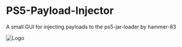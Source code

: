 # PS5-Payload-Injector
A small GUI for injecting payloads to the ps5-jar-loader by hammer-83


![Logo](https://i.imgur.com/1vfYKtz.png)

